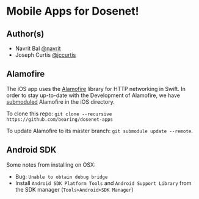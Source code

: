 # Mobile Apps for Dosenet!

## Author(s)
- Navrit Bal [@navrit](https://github.com/navrit)
- Joseph Curtis [@jccurtis](https://github.com/jccurtis)

## Alamofire

The iOS app uses the [Alamofire](https://github.com/Alamofire/Alamofire) library for HTTP networking in Swift. In order to stay up-to-date with the Development of Alamofire, we have [submoduled](https://git-scm.com/book/en/v2/Git-Tools-Submodules) Alamofire in the iOS directory.

To clone this repo: `git clone --recursive https://github.com/bearing/dosenet-apps`

To update Alamofire to its master branch: `git submodule update --remote`.

## Android SDK

Some notes from installing on OSX:

- Bug: `Unable to obtain debug bridge`
- Install `Android SDK Platform Tools` and `Android Support Library` from the SDK manager (`Tools>Android>SDK Manager`)

